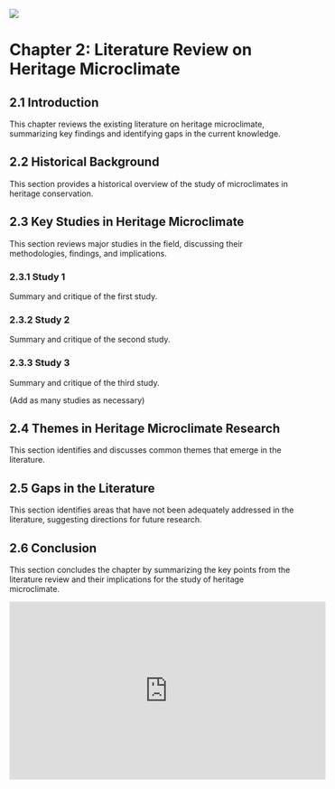 ![](https://bfmcms.s3.ap-southeast-1.amazonaws.com/websiteimages/inside-story/2022-02-09_heritage-buildings-in-modern-malaysia/og_53c9f6be-e7f8-40a6-94f2-b92a86208d08.png)

# Chapter 2: Literature Review on Heritage Microclimate

## 2.1 Introduction
This chapter reviews the existing literature on heritage microclimate, summarizing key findings and identifying gaps in the current knowledge.

## 2.2 Historical Background
This section provides a historical overview of the study of microclimates in heritage conservation.

## 2.3 Key Studies in Heritage Microclimate
This section reviews major studies in the field, discussing their methodologies, findings, and implications.

### 2.3.1 Study 1
Summary and critique of the first study.

### 2.3.2 Study 2
Summary and critique of the second study.

### 2.3.3 Study 3
Summary and critique of the third study.

(Add as many studies as necessary)

## 2.4 Themes in Heritage Microclimate Research
This section identifies and discusses common themes that emerge in the literature.

## 2.5 Gaps in the Literature
This section identifies areas that have not been adequately addressed in the literature, suggesting directions for future research.

## 2.6 Conclusion
This section concludes the chapter by summarizing the key points from the literature review and their implications for the study of heritage microclimate.

<iframe width="560" height="315" src="https://www.youtube.com/embed/JO1TnD__BEQ?si=UHx1gONXZRSwaqgC" title="YouTube video player" frameborder="0" allow="accelerometer; autoplay; clipboard-write; encrypted-media; gyroscope; picture-in-picture; web-share" allowfullscreen></iframe>

